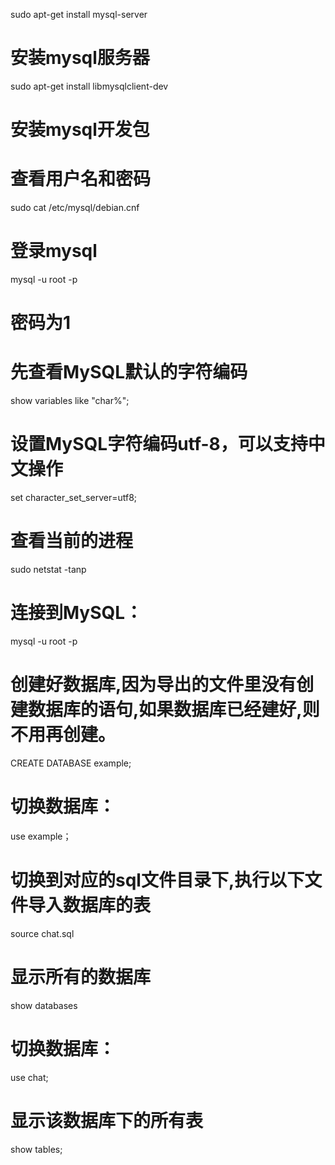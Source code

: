 sudo apt-get install mysql-server
# 安装mysql服务器

sudo apt-get install libmysqlclient-dev
# 安装mysql开发包

# 查看用户名和密码
sudo cat /etc/mysql/debian.cnf

# 登录mysql
mysql -u root -p
# 密码为1

# 先查看MySQL默认的字符编码
show variables like "char%";

# 设置MySQL字符编码utf-8，可以支持中文操作
set character_set_server=utf8;


# 查看当前的进程
sudo netstat -tanp


# 连接到MySQL：
mysql -u root -p

# 创建好数据库,因为导出的文件里没有创建数据库的语句,如果数据库已经建好,则不用再创建。
CREATE DATABASE example;

# 切换数据库：
use example；

# 切换到对应的sql文件目录下,执行以下文件导入数据库的表
source chat.sql

# 显示所有的数据库
show databases


# 切换数据库：
use chat;

# 显示该数据库下的所有表
show tables;